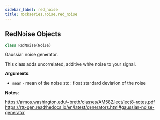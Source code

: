 ```yaml
---
sidebar_label: red_noise
title: mockseries.noise.red_noise
---
```


## RedNoise Objects

```python
class RedNoise(Noise)
```

Gaussian noise generator.

This class adds uncorrelated, additive white noise to your signal.

**Arguments**:

- `mean` - mean of the noise
  std : float
  standard deviation of the noise
  

**Notes**:

  https://atmos.washington.edu/~breth/classes/AM582/lect/lect8-notes.pdf
  https://rts-gen.readthedocs.io/en/latest/generators.html#gaussian-noise-generator

